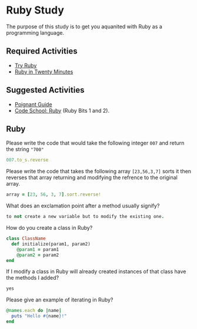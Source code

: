 # Ruby Study

The purpose of this study is to get you aquanited with Ruby as a programming
language.

## Required Activities

-   [Try Ruby](http://tryruby.org/)
-   [Ruby in Twenty Minutes](https://www.ruby-lang.org/en/documentation/quickstart/)

## Suggested Activities

-   [Poignant Guide](http://poignant.guide/)
-   [Code School: Ruby](https://www.codeschool.com/learn/ruby) (Ruby Bits 1 and 2).

## Ruby

Please write the code that would take the following integer `007` and return the
string `"700"`

```ruby
007.to_s.reverse
```

Please write the code that takes the following array `[23,56,3,7]` sorts it
then reverses that array returning and modifying the refrence to the original
array.

```ruby
array = [23, 56, 3, 7].sort.reverse!
```

What does an exclamation point after a method usually signify?

```ruby
to not create a new variable but to modify the existing one.
```

How do you create a class in Ruby?

```ruby
class ClassName
  def initialize(param1, param2)
    @param1 = param1
    @param2 = param2
end
```

If I modify a class in Ruby will already created instances of that class have
the methods I added?

```ruby
yes
```

Please give an example of iterating in Ruby?

```ruby
@names.each do |name|
  puts "Hello #{name}!"
end
```
